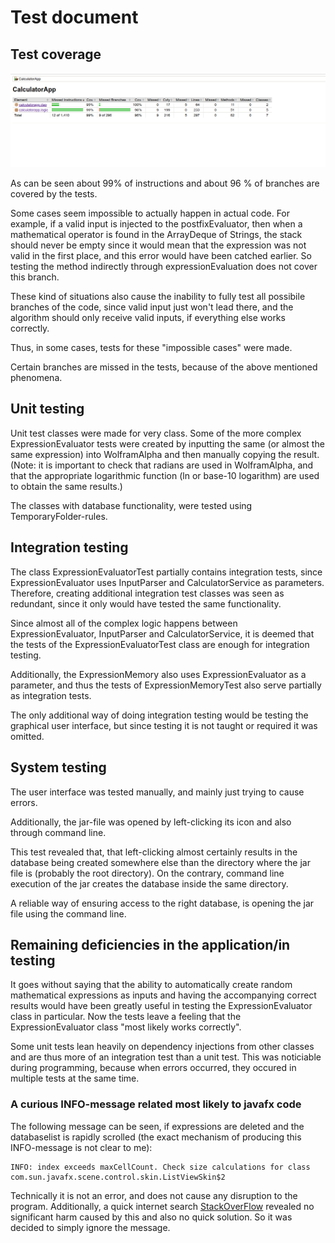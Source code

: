 # Test document

## Test coverage

![Test coverage](https://github.com/Jsos17/CalculatorApp/blob/master/dokumentointi/Test_coverage.png)

As can be seen about 99% of instructions and about 96 % of branches are covered by the tests. 

Some cases seem impossible to actually happen in actual code. For example, if a valid input is injected to the postfixEvaluator, then when a mathematical operator is found in the ArrayDeque of Strings, the stack should never be empty since it would mean that the expression was not valid in the first place, and this error would have been catched earlier. So testing the method indirectly through expressionEvaluation does not cover this branch.

These kind of situations also cause the inability to fully test all possibile branches of the code, since valid input just won't lead there, and the algorithm should only receive valid inputs, if everything else works correctly. 

Thus, in some cases, tests for these "impossible cases" were made.

Certain branches are missed in the tests, because of the above mentioned phenomena.

## Unit testing

Unit test classes were made for very class. Some of the more complex ExpressionEvaluator tests were created by inputting the same (or almost the same expression) into WolframAlpha and then manually copying the result. (Note: it is important to check that radians are used in WolframAlpha, and that the appropriate logarithmic function (ln or base-10 logarithm) are used to obtain the same results.)

The classes with database functionality, were tested using TemporaryFolder-rules.

## Integration testing

The class ExpressionEvaluatorTest partially contains integration tests, since ExpressionEvaluator uses InputParser and CalculatorService as parameters. Therefore, creating additional integration test classes was seen as redundant, since it only would have tested the same functionality.

Since almost all of the complex logic happens between ExpressionEvaluator, InputParser and CalculatorService, it is deemed that the tests of the ExpressionEvaluatorTest class are enough for integration testing.

Additionally, the ExpressionMemory also uses ExpressionEvaluator as a parameter, and thus the tests of ExpressionMemoryTest also serve partially as integration tests. 

The only additional way of doing integration testing would be testing the graphical user interface, but since testing it is not taught or required it was omitted.

## System testing

The user interface was tested manually, and mainly just trying to cause errors. 

Additionally, the jar-file was opened by left-clicking its icon and also through command line. 

This test revealed that, that left-clicking almost certainly results in the database being created somewhere else than the directory where the jar file is (probably the root directory). On the contrary, command line execution of the jar creates the database inside the same directory.

A reliable way of ensuring access to the right database, is opening the jar file using the command line.

## Remaining deficiencies in the application/in testing

It goes without saying that the ability to automatically create random mathematical expressions as inputs and having the accompanying correct results would have been greatly useful in testing the ExpressionEvaluator class in particular. Now the tests leave a feeling that the ExpressionEvaluator class "most likely works correctly".

Some unit tests lean heavily on dependency injections from other classes and are thus more of an integration test than a unit test. This was noticiable during programming, because when errors occurred, they occured in multiple tests at the same time.

### A curious INFO-message related most likely to javafx code

The following message can be seen, if expressions are deleted and the databaselist is rapidly scrolled (the exact mechanism of producing this INFO-message is not clear to me):

    INFO: index exceeds maxCellCount. Check size calculations for class com.sun.javafx.scene.control.skin.ListViewSkin$2

Technically it is not an error, and does not cause any disruption to the program. Additionally, a quick internet search [StackOverFlow](https://stackoverflow.com/questions/30683685/why-do-i-get-this-weird-warning-when-i-scroll-to-the-end-of-a-listview-in-javafx?utm_medium=organic&utm_source=google_rich_qa&utm_campaign=google_rich_qa) revealed no significant harm caused by this and also no quick solution. So it was decided to simply ignore the message. 
